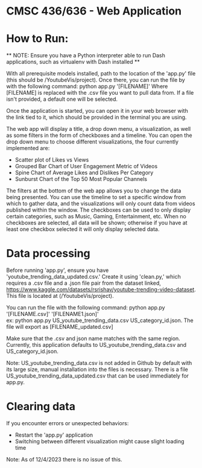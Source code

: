 # CMSC 436/636 - Web Application

# How to Run:
** NOTE: Ensure you have a Python interpreter able to run Dash applications, such as virtualenv with Dash installed **

With all prerequisite models installed, path to the location of the 'app.py' file (this should be /YoutubeVis/project).
Once there, you can run the file by with the following command:
    python app.py '[FILENAME]'
Where [FILENAME] is replaced with the .csv file you want to pull data from. If a file isn't provided, a default one will be selected. 

Once the application is started, you can open it in your web browser with the link tied to it, which should be provided in the terminal you are using.

The web app will display a title, a drop down menu, a visualization, as well as some filters in the form of checkboxes and a timeline. You can open the drop down menu to choose different visualizations, the four currently implemented are:
* Scatter plot of Likes vs Views
* Grouped Bar Chart of User Engagement Metric of Videos
* Spine Chart of Average Likes and Dislikes Per Category
* Sunburst Chart of the Top 50 Most Popular Channels

The filters at the bottom of the web app allows you to change the data being presented. You can use the timeline to set a specific window from which to gather data, and the visualizations will only count data from videos published within the window. The checkboxes can be used to only display certain categories, such as Music, Gaming, Entertainment, etc. When no checkboxes are selected, all data will be shown; otherwise if you have at least one checkbox selected it will only display selected data.

# Data processing
Before running 'app.py', ensure you have 'youtube_trending_data_updated.csv.' Create it using 'clean.py,' which requires a .csv file and a .json file pair from the dataset linked,
https://www.kaggle.com/datasets/rsrishav/youtube-trending-video-dataset.
This file is located at (/YoutubeVis/project).

You can run the file with the following command:
    python app.py '[FILENAME.csv]' '[FILENAME1.json]'   
ex: python app.py US_youtube_trending_data.csv US_category_id.json.
The file will export as [FILENAME_updated.csv]

Make sure that the .csv and json name matches with the same region. Currently, this application defaults to US_youtube_trending_data.csv and US_category_id.json.


Note: US_youtube_trending_data.csv is not added in Github by default with its large size, manual installation into the files is necessary. There is a file US_youtube_trending_data_updated.csv that can be used immediately for app.py.


# Clearing data
If you encounter errors or unexpected behaviors:
* Restart the 'app.py' application
* Switching between different visualization might cause slight loading time

Note: As of 12/4/2023 there is no issue of this.
